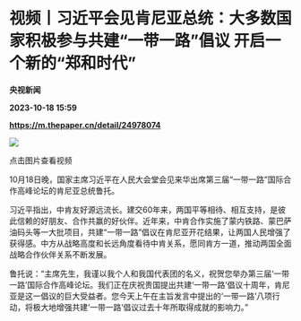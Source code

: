 # 视频丨习近平会见肯尼亚总统：大多数国家积极参与共建“一带一路”倡议 开启一个新的“郑和时代”
**央视新闻**

**2023-10-18 15:59**

**https://m.thepaper.cn/detail/24978074**

[![](https://imagecloud.thepaper.cn/thepaper/image/274/651/760.png)](https://content-static.cctvnews.cctv.com/snow-book/index.html?item_id=6619919958416116218&t=1697643544820&toc_style_id=feeds_default&track_id=C96AA242-4579-456F-A740-E9BA03362E21_719336757630&share_to=wechat)

点击图片查看视频

10月18日晚，国家主席习近平在人民大会堂会见来华出席第三届“一带一路”国际合作高峰论坛的肯尼亚总统鲁托。

习近平指出，中肯友好源远流长。建交60年来，两国平等相待、相互支持，是彼此信赖的好朋友、合作共赢的好伙伴。近年来，中肯合作实施了蒙内铁路、蒙巴萨油码头等一大批项目，共建“一带一路”倡议在肯尼亚开花结果，让两国人民增强了获得感。中方从战略高度和长远角度看待中肯关系，愿同肯方一道，推动两国全面战略合作伙伴关系不断发展。

鲁托说：“主席先生，我谨以我个人和我国代表团的名义，祝贺您举办第三届‘一带一路’国际合作高峰论坛。我们正在庆祝贵国提出共建‘一带一路’倡议十周年，肯尼亚是这一倡议的巨大受益者。您今天上午在主旨发言中提出的‘一带一路’八项行动，将极大地增强共建‘一带一路’倡议过去十年所取得成就的影响力。”